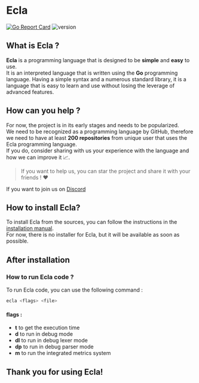 # Ecla

[![Go Report Card](https://goreportcard.com/badge/github.com/Eclalang/Ecla)](https://goreportcard.com/report/github.com/Eclalang/Ecla)
![version](https://img.shields.io/github/go-mod/go-version/Eclalang/Ecla?style=plastic)

## What is Ecla ?

**Ecla** is a programming language that is designed to be **simple** and **easy** to use.  
It is an interpreted language that is written using the **Go** programming language.
Having a simple syntax and a numerous standard library, it is a language that is easy to learn and use without losing the leverage of advanced features.

## How can you help ?

For now, the project is in its early stages and needs to be popularized.  
We need to be recognized as a programming language by GitHub, therefore we need to have at least **200 repositories** from unique user that uses the Ecla programming language.  
If you do, consider sharing with us your experience with the language and how we can improve it 📈. 

> If you want to help us, you can star the project and share it with your friends ! ❤️  

If you want to join us on [Discord](https://discord.gg/xYnaAjEFgs)

## How to install Ecla?

To install Ecla from the sources, you can follow the instructions in the [installation manual](https://github.com/Eclalang/Ecla/blob/main/INSTALL.md).  
For now, there is no installer for Ecla, but it will be available as soon as possible.

## After installation

### How to run Ecla code ?

To run Ecla code, you can use the following command :

```bash
ecla <flags> <file>
```
#### flags :

- **t** to get the execution time
- **d** to run in debug mode
- **dl** to run in debug lexer mode
- **dp** to run in debug parser mode
- **m** to run the integrated metrics system

## Thank you for using Ecla!
